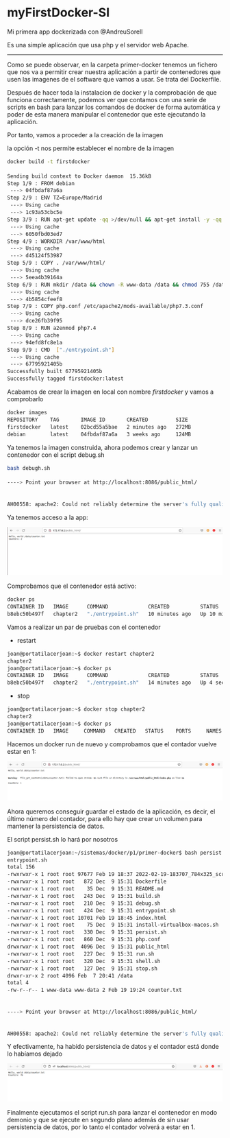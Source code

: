 # myFirstDocker-SI

Mi primera app dockerizada con @AndreuSorell

Es una simple aplicación que usa php y el servidor web Apache.

<hr>

Como se puede observar, en la carpeta primer-docker tenemos un fichero que nos va a permitir crear nuestra aplicación a partir de contenedores que usen las imagenes de el software que vamos a usar. Se trata del Dockerfile.

Después de hacer toda la instalacion de docker y la comprobación de que funciona correctamente, podemos ver que contamos con una serie de scripts en bash para lanzar los comandos de docker de forma automática y poder de esta manera manipular el contenedor que este ejecutando la aplicación.

Por tanto, vamos a proceder a la creación de la imagen

la opción -t nos permite establecer el nombre de la imagen

``` bash
docker build -t firstdocker

Sending build context to Docker daemon  15.36kB
Step 1/9 : FROM debian
 ---> 04fbdaf87a6a
Step 2/9 : ENV TZ=Europe/Madrid
 ---> Using cache
 ---> 1c93a53cbc5e
Step 3/9 : RUN apt-get update -qq >/dev/null && apt-get install -y -qq procps telnet apache2 php7.4 -qq >/dev/null
 ---> Using cache
 ---> 6050fbd03ed7
Step 4/9 : WORKDIR /var/www/html
 ---> Using cache
 ---> d45124f53987
Step 5/9 : COPY . /var/www/html/
 ---> Using cache
 ---> 5eea4b39164a
Step 6/9 : RUN mkdir /data && chown -R www-data /data && chmod 755 /data & chmod 775 -R /var/www/html/
 ---> Using cache
 ---> 4b5854cfeef8
Step 7/9 : COPY php.conf /etc/apache2/mods-available/php7.3.conf
 ---> Using cache
 ---> dce26fb39f95
Step 8/9 : RUN a2enmod php7.4
 ---> Using cache
 ---> 94efd8fc8e1a
Step 9/9 : CMD  ["./entrypoint.sh"]
 ---> Using cache
 ---> 67795921405b
Successfully built 67795921405b
Successfully tagged firstdocker:latest
```

Acabamos de crear la imagen en local con nombre <i>firstdocker</i> y vamos a comprobarlo

``` bash
docker images
REPOSITORY    TAG       IMAGE ID       CREATED         SIZE
firstdocker   latest    02bcd55a5bae   2 minutes ago   272MB
debian        latest    04fbdaf87a6a   3 weeks ago     124MB
```
Ya tenemos la imagen construida, ahora podemos crear y lanzar un contenedor con el script debug.sh

``` bash
bash debugh.sh

----> Point your browser at http://localhost:8086/public_html/


AH00558: apache2: Could not reliably determine the server's fully qualified domain name, using 172.17.0.2. Set the 'ServerName' directive globally to suppress this message

```


Ya tenemos acceso a la app:

<img src="./images/counter.png"></img>



Comprobamos que el contenedor está activo:


``` bash
docker ps
CONTAINER ID   IMAGE      COMMAND             CREATED          STATUS          PORTS                                   NAMES
b8ebc50b497f   chapter2   "./entrypoint.sh"   10 minutes ago   Up 10 minutes   0.0.0.0:8086->80/tcp, :::8086->80/tcp   chapter2

```

Vamos a realizar un par de pruebas con el contenedor

- restart

``` bash
joan@portatilacerjoan:~$ docker restart chapter2
chapter2
joan@portatilacerjoan:~$ docker ps
CONTAINER ID   IMAGE      COMMAND             CREATED          STATUS         PORTS                                   NAMES
b8ebc50b497f   chapter2   "./entrypoint.sh"   14 minutes ago   Up 4 seconds   0.0.0.0:8086->80/tcp, :::8086->80/tcp   chapter2

```

- stop

``` bash 
joan@portatilacerjoan:~$ docker stop chapter2
chapter2
joan@portatilacerjoan:~$ docker ps 
CONTAINER ID   IMAGE     COMMAND   CREATED   STATUS    PORTS     NAMES

```

Hacemos un docker run de nuevo y comprobamos que el contador vuelve estar en 1:

<img src="./images/counterStart.png"></img>

Ahora queremos conseguir guardar el estado de la aplicación, es decir, el último número del contador, para ello hay que crear un volumen para mantener la persistencia de datos.

El script persist.sh lo hará por nosotros

``` bash
joan@portatilacerjoan:~/sistemas/docker/p1/primer-docker$ bash persist.sh
entrypoint.sh
total 156
-rwxrwxr-x 1 root root 97677 Feb 19 18:37 2022-02-19-183707_784x325_scrot.png
-rwxrwxr-x 1 root root   872 Dec  9 15:31 Dockerfile
-rwxrwxr-x 1 root root    35 Dec  9 15:31 README.md
-rwxrwxr-x 1 root root   243 Dec  9 15:31 build.sh
-rwxrwxr-x 1 root root   210 Dec  9 15:31 debug.sh
-rwxrwxr-x 1 root root   424 Dec  9 15:31 entrypoint.sh
-rwxrwxr-x 1 root root 10701 Feb 19 18:45 index.html
-rwxrwxr-x 1 root root    75 Dec  9 15:31 install-virtualbox-macos.sh
-rwxrwxr-x 1 root root   330 Dec  9 15:31 persist.sh
-rwxrwxr-x 1 root root   860 Dec  9 15:31 php.conf
drwxrwxr-x 1 root root  4096 Dec  9 15:31 public_html
-rwxrwxr-x 1 root root   227 Dec  9 15:31 run.sh
-rwxrwxr-x 1 root root   320 Dec  9 15:31 shell.sh
-rwxrwxr-x 1 root root   127 Dec  9 15:31 stop.sh
drwxr-xr-x 2 root 4096 Feb  7 20:41 /data
total 4
-rw-r--r-- 1 www-data www-data 2 Feb 19 19:24 counter.txt


----> Point your browser at http://localhost:8086/public_html/


AH00558: apache2: Could not reliably determine the server's fully qualified domain name, using 172.17.0.3. Set the 'ServerName' directive globally to suppress this message


```

Y efectivamente, ha habido persistencia de datos y el contador está donde lo habíamos dejado

<img src="./images/persist.png">


Finalmente ejecutamos el script run.sh para lanzar el contenedor en modo demonio y que se ejecute en segundo plano además de sin usar persistencia de datos, por lo tanto el contador volverá a estar en 1.


